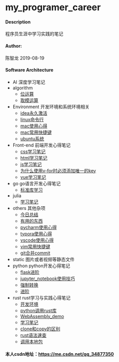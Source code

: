 # my_programer_career

#### Description
程序员生涯中学习实践的笔记

#### Author: 

陈智龙 2019-08-19

#### Software Architecture
- AI 深度学习笔记
- algorithm
  - [位运算](./algorithm/位运算.md)
  - [取模运算](./algorithm/取模运算.md)
- Environment 开发环境和系统环境相关
  - [idea永久激活](./environment/idea永久激活.md)
  - [linux命令行](./environment/linux命令行.md)
  - [mac使用心得](./environment/mac使用心得.md)
  - [mac常用快捷键](./environment/mac常用快捷键.md)
  - [ubuntu系统](./environment/ubuntu系统.md)
- Front-end 前端开发心得笔记
  - [css学习笔记](./front-end/css学习笔记.md)
  - [html学习笔记](./front-end/html学习笔记.md)
  - [js学习笔记](./front-end/js学习笔记.md)
  - [为什么使用v-for时必须添加唯一的key](./front-end/为什么使用v-for时必须添加唯一的key.md)
  - [vue学习笔记](./front-end/vue学习笔记.md)
- go go语言开发心得笔记
  - [标准库学习](./go/标准库学习.md)
- julia
  - [学习笔记](./julia/学习笔记.md)
- others 其他杂项
  - [今日总结](./others/今日总结.md)
  - [有用的东西](./others/有用的东西.md)
  - [pycharm使用心得](./others/pycharm使用心得.md)
  - [typora使用心得](./others/typora使用心得.md)
  - [vscode使用心得](./others/vscode使用心得.md)
  - [vim常用快捷键](./others/vim常用快捷键.md)
  - [git合并commit](./others/git合并commit.md)
- static 图片或者视频等静态文件
- python python开发心得笔记
  - [flask进阶](./python/flask进阶.md)
  - [jupyter_notebook使用技巧](./python/jupyter_notebook使用技巧.md)
  - [强制转换](./python/强制转换.md)
  - [进阶](./python/进阶.md)
- rust rust学习与实践心得笔记  
  - [开发环境](./rust/开发环境.md)
  - [python调用rust库](./rust/python调用rust库.md)
  - [WebAssembly_demo](./rust/WebAssembly_demo.md)
  - [学习笔记](./rust/学习笔记.md)
  - [clone和copy的区别](./rust/clone和copy的区别.md)
  - [rust语法速查](./rust/rust语法速查.md)
  - [调用本地包](./rust/调用本地包.md)

#### 本人csdn地址：https://me.csdn.net/qq_34877350



#### 